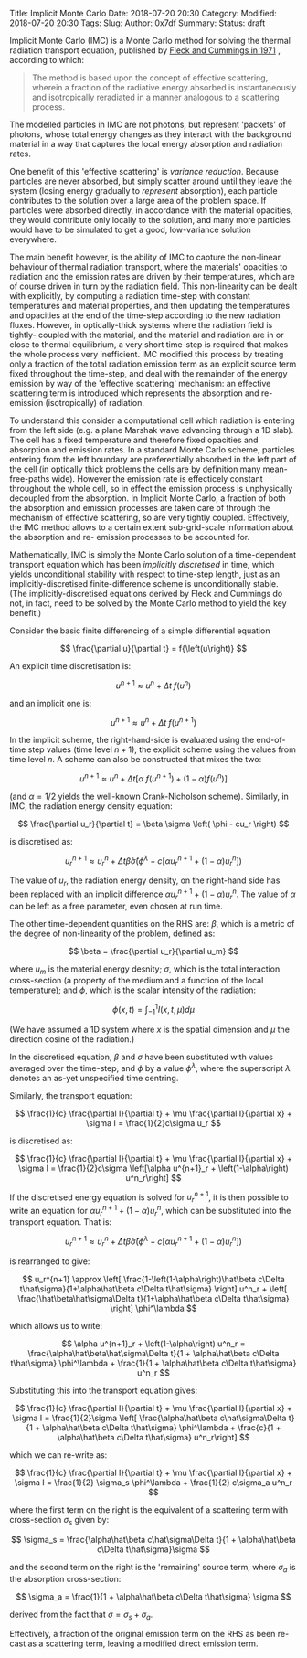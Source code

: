 Title: Implicit Monte Carlo
Date: 2018-07-20 20:30
Category:
Modified: 2018-07-20 20:30
Tags:
Slug:
Author: 0x7df
Summary:
Status: draft

Implicit Monte Carlo (IMC) is a Monte Carlo method for solving the thermal
radiation transport equation, published by
[Fleck and Cummings in 1971](https://www.sciencedirect.com/science/article/pii/0021999171900155)
, according to which:

> The method is based upon the concept of effective scattering, wherein a
> fraction of the radiative energy absorbed is instantaneously and
> isotropically reradiated in a manner analogous to a scattering process.

The modelled particles in IMC are not photons, but represent 'packets' of
photons, whose total energy changes as they interact with the background
material in a way that captures the local energy absorption and radiation
rates.

One benefit of this 'effective scattering' is _variance reduction_. Because
particles are never absorbed, but simply scatter around until they leave the
system (losing energy gradually to _represent_ absorption), each particle
contributes to the solution over a large area of the problem space. If
particles were absorbed directly, in accordance with the material opacities,
they would contribute only locally to the solution, and many more particles
would have to be simulated to get a good, low-variance solution everywhere.

The main benefit however, is the ability of IMC to capture the non-linear
behaviour of thermal radiation transport, where the materials' opacities to
radiation and the emission rates are driven by their temperatures, which are
of course driven in turn by the radiation field. This non-linearity can be
dealt with explicitly, by computing a radiation time-step with constant
temperatures and material properties, and then updating the temperatures and
opacities at the end of the time-step according to the new radiation fluxes.
However, in optically-thick systems where the radiation field is tightly-
coupled with the material, and the material and radiation are in or close to
thermal equilibrium, a very short time-step is required that makes the whole
process very inefficient. IMC modified this process by treating only a
fraction of the total radiation emission term as an explicit source term fixed
throughout the time-step, and deal with the remainder of the energy emission
by way of the 'effective scattering' mechanism: an effective scattering term
is introduced which represents the absorption and re-emission (isotropically)
of radiation.

To understand this consider a computational cell which radiation is entering
from the left side (e.g. a plane Marshak wave advancing through a 1D slab). The
cell has a fixed temperature and therefore fixed opacities and absorption and
emission rates. In a standard Monte Carlo scheme, particles entering from the
left boundary are preferentially absorbed in the left part of the cell
(in optically thick problems the cells are by definition many mean-free-paths
wide). However the emission rate is effecticely constant throughout the whole
cell, so in effect the emission process is unphysically decoupled from the
absorption. In Implicit Monte Carlo, a fraction of both the absorption and
emission processes are taken care of through the mechanism of effective
scattering, so are very tightly coupled. Effectively, the IMC method allows
to a certain extent sub-grid-scale information about the absorption and re-
emission processes to be accounted for.

Mathematically, IMC is simply the Monte Carlo solution of a time-dependent
transport equation which has been _implicitly discretised_ in time, which
yields unconditional stability with respect to time-step length, just as an
implicitly-discretised finite-difference scheme is unconditionally stable.
(The implicitly-discretised equations derived by Fleck and Cummings do not,
in fact, need to be solved by the Monte Carlo method to yield the key benefit.)

Consider the basic finite differencing of a simple differential equation

$$ \frac{\partial u}{\partial t} = f{\left(u\right)} $$

An explicit time discretisation is:

$$ u^{n+1} \approx u^n + \Delta t \; f{\left(u^n\right)} $$

and an implicit one is:

$$ u^{n+1} \approx u^n + \Delta t \; f{\left(u^{n+1}\right)} $$

In the implicit scheme, the right-hand-side is evaluated using the end-of-time
step values (time level $n+1$), the explicit scheme using the values
from time level $n$. A scheme can also be constructed that mixes the two:

$$ u^{n+1} \approx u^n + \Delta t \left[
    \alpha            \:    f{\left(u^{n+1}\right)} +
    \left(1 - \alpha\right) f{\left(u^n\right)}
\right] $$

(and $\alpha = 1/2$ yields the well-known Crank-Nicholson scheme). Similarly,
in IMC, the radiation energy density equation:

$$ \frac{\partial u_r}{\partial t} = \beta \sigma \left( \phi - cu_r \right) $$

is discretised as:

$$ u_r^{n+1} \approx u_r^n + \Delta t
    \hat\beta \hat\sigma \left( \phi^\lambda - c\left[ \alpha u_r^{n+1} + \left(1-\alpha\right)u_r^n
 \right] \right)
$$

The value of $u_r$, the radiation energy density, on the right-hand side has
been replaced with an implicit difference
$\alpha u_r^{n+1} + \left(1-\alpha\right) u_r^n$. The value of $\alpha$ can be
left as a free parameter, even chosen at run time.

The other time-dependent quantities on  the RHS are: $\beta$, which is a metric
of the degree of non-linearity of the problem, defined as:

$$ \beta = \frac{\partial u_r}{\partial u_m} $$

where $u_m$ is the material energy desnity; $\sigma$, which is the total
interaction cross-section (a property of the
medium and a function of the local temperature); and $\phi$, which is the
scalar intensity of the radiation:

$$ \phi{\left(x,t\right)} = \int_{-1}^1{I{\left(x,t,\mu\right)} d\mu } $$

(We have assumed a 1D system where $x$ is the spatial dimension and $\mu$ the
direction cosine of the radiation.)

In the discretised equation, $\beta$ and $\sigma$ have been substituted with
values averaged over the time-step, and $\phi$ by a value $\phi^\lambda$,
where the superscript $\lambda$ denotes an as-yet unspecified time centring.

Similarly, the transport equation:

$$ \frac{1}{c} \frac{\partial I}{\partial t} + \mu \frac{\partial I}{\partial x} + \sigma I = \frac{1}{2}c\sigma u_r $$

is discretised as:

$$ \frac{1}{c} \frac{\partial I}{\partial t} + \mu \frac{\partial I}{\partial x} + \sigma I
= \frac{1}{2}c\sigma \left[\alpha u^{n+1}_r + \left(1-\alpha\right) u^n_r\right] $$

If the discretised energy equation is solved for $u^{n+1}_r$, it is then
possible to write an equation for $\alpha u^{n+1}_r + \left(1-\alpha\right)u^n_r$,
which can be substituted into the transport equation. That is:

$$ u_r^{n+1} \approx u_r^n + \Delta t
    \hat\beta \hat\sigma \left( \phi^\lambda - c\left[ \alpha u_r^{n+1} + \left(1-\alpha\right)u_r^n
 \right] \right)
$$

is rearranged to give:

$$
u_r^{n+1} \approx
\left[ \frac{1-\left(1-\alpha\right)\hat\beta c\Delta t\hat\sigma}{1+\alpha\hat\beta c\Delta t\hat\sigma} \right] u^n_r
+
\left[ \frac{\hat\beta\hat\sigma\Delta t}{1+\alpha\hat\beta c\Delta t\hat\sigma} \right] \phi^\lambda
$$

which allows us to write:

$$ \alpha u^{n+1}_r + \left(1-\alpha\right) u^n_r =
\frac{\alpha\hat\beta\hat\sigma\Delta t}{1 + \alpha\hat\beta c\Delta t\hat\sigma} \phi^\lambda
+
\frac{1}{1 + \alpha\hat\beta c\Delta t\hat\sigma} u^n_r
$$

Substituting this into the transport equation gives:

$$ \frac{1}{c} \frac{\partial I}{\partial t} + \mu \frac{\partial I}{\partial x} + \sigma I
= \frac{1}{2}\sigma
    \left[ \frac{\alpha\hat\beta c\hat\sigma\Delta t}{1 + \alpha\hat\beta c\Delta t\hat\sigma} \phi^\lambda
+
\frac{c}{1 + \alpha\hat\beta c\Delta t\hat\sigma} u^n_r\right]
$$

which we can re-write as:

$$ \frac{1}{c} \frac{\partial I}{\partial t} + \mu \frac{\partial I}{\partial x} + \sigma I =
\frac{1}{2} \sigma_s \phi^\lambda
+
\frac{1}{2} c\sigma_a u^n_r
$$

where the first term on the right is the equivalent of a scattering term with
cross-section $\sigma_s$ given by:

$$ \sigma_s = \frac{\alpha\hat\beta c\hat\sigma\Delta t}{1 + \alpha\hat\beta c\Delta t\hat\sigma}\sigma $$

and the second term on the right is the 'remaining' source term, where
$\sigma_a$ is the absorption cross-section:

$$ \sigma_a = \frac{1}{1 + \alpha\hat\beta c\Delta t\hat\sigma} \sigma  $$

derived from the fact that $\sigma = \sigma_s + \sigma_a$.

Effectively, a fraction of the original emission term on the RHS as been re-cast
as a scattering term, leaving a modified direct emission term.


